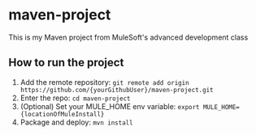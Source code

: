 # maven-project
This is my Maven project from MuleSoft's advanced development class
## How to run the project
1. Add the remote repository: `git remote add origin https://github.com/{yourGithubUser}/maven-project.git`
1. Enter the repo: `cd maven-project`
1. (Optional) Set your MULE_HOME env variable: `export MULE_HOME={locationOfMuleInstall}`
1. Package and deploy: `mvn install`

